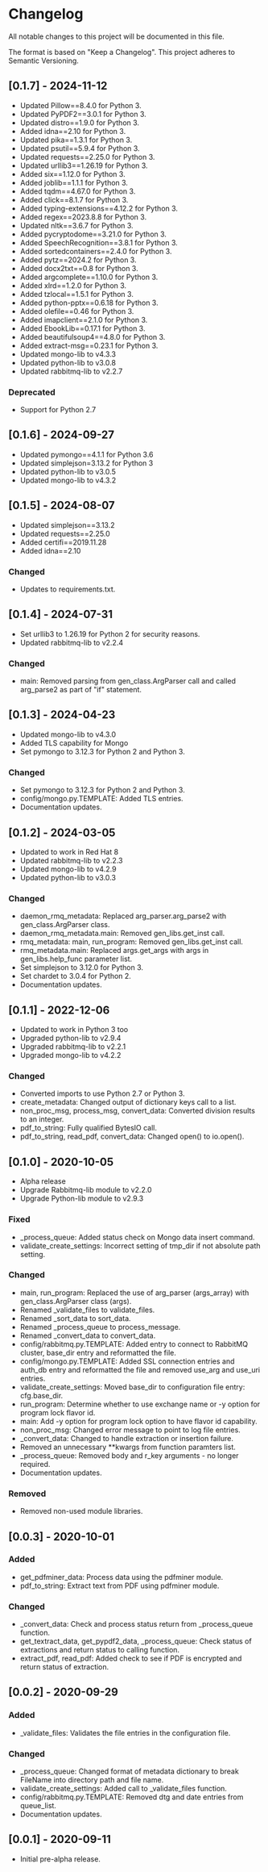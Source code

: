 # Changelog
All notable changes to this project will be documented in this file.

The format is based on "Keep a Changelog".  This project adheres to Semantic Versioning.


## [0.1.7] - 2024-11-12
- Updated Pillow==8.4.0 for Python 3.
- Updated PyPDF2==3.0.1 for Python 3.
- Updated distro==1.9.0 for Python 3.
- Added idna==2.10 for Python 3.
- Updated pika==1.3.1 for Python 3.
- Updated psutil==5.9.4 for Python 3.
- Updated requests==2.25.0 for Python 3.
- Updated urllib3==1.26.19 for Python 3.
- Added six==1.12.0 for Python 3.
- Added joblib==1.1.1 for Python 3.
- Added tqdm==4.67.0 for Python 3.
- Added click==8.1.7 for Python 3.
- Added typing-extensions==4.12.2 for Python 3.
- Added regex==2023.8.8 for Python 3.
- Updated nltk==3.6.7 for Python 3.
- Added pycryptodome==3.21.0 for Python 3.
- Added SpeechRecognition==3.8.1 for Python 3.
- Added sortedcontainers==2.4.0 for Python 3.
- Added pytz==2024.2 for Python 3.
- Added docx2txt==0.8 for Python 3.
- Added argcomplete==1.10.0 for Python 3.
- Added xlrd==1.2.0 for Python 3.
- Added tzlocal==1.5.1 for Python 3.
- Added python-pptx==0.6.18 for Python 3.
- Added olefile==0.46 for Python 3.
- Added imapclient==2.1.0 for Python 3.
- Added EbookLib==0.17.1 for Python 3.
- Added beautifulsoup4==4.8.0 for Python 3.
- Added extract-msg==0.23.1 for Python 3.
- Updated mongo-lib to v4.3.3
- Updated python-lib to v3.0.8
- Updated rabbitmq-lib to v2.2.7

### Deprecated
- Support for Python 2.7


## [0.1.6] - 2024-09-27
- Updated pymongo==4.1.1 for Python 3.6
- Updated simplejson=3.13.2 for Python 3
- Updated python-lib to v3.0.5
- Updated mongo-lib to v4.3.2


## [0.1.5] - 2024-08-07
- Updated simplejson==3.13.2
- Updated requests==2.25.0
- Added certifi==2019.11.28
- Added idna==2.10

### Changed
- Updates to requirements.txt.


## [0.1.4] - 2024-07-31
- Set urllib3 to 1.26.19 for Python 2 for security reasons.
- Updated rabbitmq-lib to v2.2.4

### Changed
- main: Removed parsing from gen_class.ArgParser call and called arg_parse2 as part of "if" statement.


## [0.1.3] - 2024-04-23
- Updated mongo-lib to v4.3.0
- Added TLS capability for Mongo
- Set pymongo to 3.12.3 for Python 2 and Python 3.

### Changed
- Set pymongo to 3.12.3 for Python 2 and Python 3.
- config/mongo.py.TEMPLATE: Added TLS entries.
- Documentation updates.


## [0.1.2] - 2024-03-05
- Updated to work in Red Hat 8
- Updated rabbitmq-lib to v2.2.3
- Updated mongo-lib to v4.2.9
- Updated python-lib to v3.0.3

### Changed
- daemon_rmq_metadata: Replaced arg_parser.arg_parse2 with gen_class.ArgParser class.
- daemon_rmq_metadata.main:  Removed gen_libs.get_inst call.
- rmq_metadata: main, run_program: Removed gen_libs.get_inst call.
- rmq_metadata.main: Replaced args.get_args with args in gen_libs.help_func parameter list.
- Set simplejson to 3.12.0 for Python 3.
- Set chardet to 3.0.4 for Python 2.
- Documentation updates.


## [0.1.1] - 2022-12-06
- Updated to work in Python 3 too
- Upgraded python-lib to v2.9.4
- Upgraded rabbitmq-lib to v2.2.1
- Upgraded mongo-lib to v4.2.2

### Changed
- Converted imports to use Python 2.7 or Python 3.
- create_metadata: Changed output of dictionary keys call to a list.
- non_proc_msg, process_msg, convert_data: Converted division results to an integer.
- pdf_to_string:  Fully qualified BytesIO call.
- pdf_to_string, read_pdf, convert_data: Changed open() to io.open().


## [0.1.0] - 2020-10-05
- Alpha release
- Upgrade Rabbitmq-lib module to v2.2.0
- Upgrade Python-lib module to v2.9.3

### Fixed
- \_process_queue:  Added status check on Mongo data insert command.
- validate_create_settings:  Incorrect setting of tmp_dir if not absolute path setting.

### Changed
- main, run_program: Replaced the use of arg_parser (args_array) with gen_class.ArgParser class (args).
- Renamed \_validate_files to validate_files.
- Renamed \_sort_data to sort_data.
- Renamed \_process_queue to process_message.
- Renamed \_convert_data to convert_data.
- config/rabbitmq.py.TEMPLATE: Added entry to connect to RabbitMQ cluster, base_dir entry and reformatted the file.
- config/mongo.py.TEMPLATE: Added SSL connection entries and auth_db entry and reformatted the file and removed use_arg and use_uri entries.
- validate_create_settings:  Moved base_dir to configuration file entry: cfg.base_dir.
- run_program:  Determine whether to use exchange name or -y option for program lock flavor id.
- main:  Add -y option for program lock option to have flavor id capability.
- non_proc_msg:  Changed error message to point to log file entries.
- \_convert_data:  Changed to handle extraction or insertion failure.
- Removed an unnecessary \*\*kwargs from function paramters list.
- \_process_queue:  Removed body and r_key arguments - no longer required.
- Documentation updates.

### Removed
- Removed non-used module libraries.


## [0.0.3] - 2020-10-01
### Added
- get_pdfminer_data:  Process data using the pdfminer module.
- pdf_to_string:  Extract text from PDF using pdfminer module.

### Changed
- \_convert_data:  Check and process status return from \_process_queue function.
- get_textract_data, get_pypdf2_data, \_process_queue:  Check status of extractions and return status to calling function.
- extract_pdf, read_pdf:  Added check to see if PDF is encrypted and return status of extraction.


## [0.0.2] - 2020-09-29
### Added
- \_validate_files:  Validates the file entries in the configuration file.

### Changed
- \_process_queue:  Changed format of metadata dictionary to break FileName into directory path and file name.
- validate_create_settings:  Added call to \_validate_files function.
- config/rabbitmq.py.TEMPLATE:  Removed dtg and date entries from queue_list.
- Documentation updates.


## [0.0.1] - 2020-09-11
- Initial pre-alpha release.


